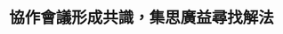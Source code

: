 ---
id: "24"
lang: zh-tw
publish: "FALSE"
description: 「我國應調整時區至GMT +9」及「我國應維持GMT +8時區，反對調整時區至GMT +9」連署案
selected: "FALSE"
blog_selected: "FALSE"
title: 協作會議形成共識，集思廣益尋找解法
introduction:
  content: 本次協作會議是由「調整時區為 GMT+9」和「我國應維持 GMT+8 時區，反對調整時區至
    GMT+9」兩案合併處理。正方認為調整時區將讓到台灣的外國旅客認識到台灣與中國的互不相從屬關係，而反方則認為改變時區的作法除了影響民眾作息外，對於讓大眾理解台灣與中國的不同並沒有太多幫助，但也同意台灣應與中國做出差異。因此當天會議的討論焦點便是如何讓世界看見台灣與中國的不同。與會者認為政府及社會各界應該將臺灣的優點行銷出去，例如宣揚台灣的人權成果，或是用軟實力創造區隔，凸顯臺灣的特殊性，增加國際上的能見度，以幫助世界各國認知台灣與中國的差異。
color: yellow
join:
  type: 提
  title: |-
    我國應維持GMT +8時區，反對調整時區至GMT +9
    我國應調整時區至GMT +9
  link: |-
    https://join.gov.tw/idea/detail/ed306cd5-420c-44b6-aacc-b5061b0799dc
    https://join.gov.tw/idea/detail/90028e3c-f785-438a-836b-25b0b8fb8e1b
  image: https://cm.pdis.tw/images/post/12jUYXBoYgGamEMHzm21TAaixE_h9bJIT.jpg
layout: post
departments:
  - 內政部
embed:
  mind_map:
    links:
      - https://miro.com/app/live-embed/o9J_k0UTgYc=/?moveToViewport=-2622,-2000,5293,2719
  ministry_slide:
    links:
      - "https://issuu.com/pdis.tw/docs/2017-11-24________________.pptx_241f1cf\
        1a47b5a\r"
      - "https://issuu.com/pdis.tw/docs/2017-11-24________________.pptx_e7f524b\
        aa0bd0c\r"
      - "https://issuu.com/pdis.tw/docs/2017-11-24________________.pptx\r"
      - https://issuu.com/pdis.tw/docs/2017-11-24________________
  host_slide:
    links:
      - https://issuu.com/pdis.tw/docs/2017-11-24_________________cb378928e5761b
  transcript:
    links:
      - https://sayit.pdis.nat.gov.tw/2017-11-24-%E9%96%8B%E6%94%BE%E6%94%BF%E5%BA%9C%E8%81%AF%E7%B5%A1%E4%BA%BA%E7%AC%AC%E4%BA%8C%E5%8D%81%E5%9B%9B%E6%AC%A1%E5%8D%94%E4%BD%9C%E6%9C%83%E8%AD%B0
blogs:
  - https://pdis.nat.gov.tw/zh-TW/blog/%E4%B8%8D%E6%89%93%E5%81%87%E7%90%83-%E6%99%82%E5%8D%80%E6%A1%88%E5%8D%94%E4%BD%9C%E6%9C%83%E8%AD%B0%E6%AD%A3%E5%8F%8D%E9%9B%99%E6%96%B9%E5%9D%87%E8%B2%B7%E5%96%AE/
---